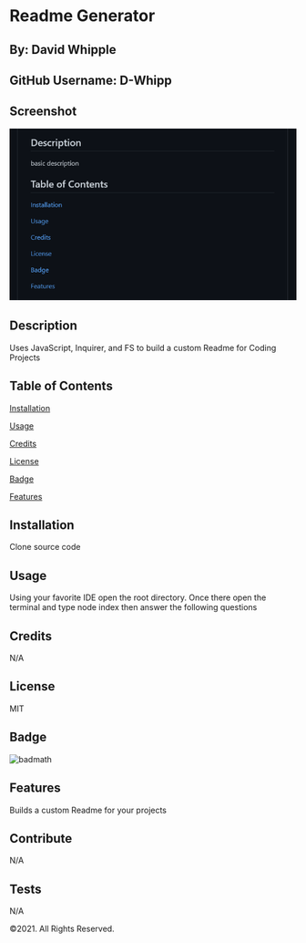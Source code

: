 
      
# Readme Generator
      

      
## By: David Whipple
      

      
## GitHub Username: D-Whipp
      

      
## Screenshot
      

      
<img src="./assets/images/screenShot.png" alt="Project screenshot" />
      

      
## Description
      

      
Uses JavaScript, Inquirer, and FS to build a custom Readme for Coding Projects
      

      
## Table of Contents
      

      
[Installation](#installation)
      
[Usage](#usage)
      
[Credits](#credits)
      
[License](#license)
      
[Badge](#badge)
      
[Features](#features)
      

      
## Installation
      

      
Clone source code
      

      
## Usage
      

      
Using your favorite IDE open the root directory. Once there open the terminal and type node index then answer the following questions
      

      
## Credits
      

      
N/A
      

      
## License
      
MIT
      

      
## Badge
      
![badmath](https://img.shields.io/github/languages/top/nielsenjared/badmath)
      

      
## Features
      
Builds a custom Readme for your projects
      

      
## Contribute
      
N/A
      

      
## Tests
      
N/A
      

      
©2021. All Rights Reserved.
    